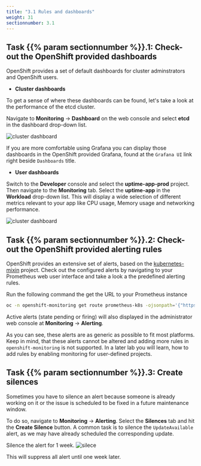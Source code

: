 ```yaml
---
title: "3.1 Rules and dashboards"
weight: 31
sectionnumber: 3.1
---
```


## Task {{% param sectionnumber %}}.1: Check-out the OpenShift provided dashboards

OpenShift provides a set of default dashboards for cluster adminstrators and OpenShift users.

* **Cluster dashboards**

To get a sense of where these dashboards can be found, let's take a look at the performance of the etcd cluster.

Navigate to **Monitoring** -> **Dashboard** on the web console and select **etcd** in the dashboard drop-down list.

![cluster dashboard](../cluster-dashboard.png)

If you are more comfortable using Grafana you can display those dashboards in the OpenShift provided Grafana, found at the `Grafana UI` link right beside `Dashboards` title.

* **User dashboards**

Switch to the **Developer** console and select the **uptime-app-prod** project. Then navigate to the **Monitoring** tab. Select the **uptime-app** in the **Workload** drop-down list. This will display a wide selection of different metrics relevant to your app like CPU usage, Memory usage and networking performance.

![cluster dashboard](../user-dashboard.png)


## Task {{% param sectionnumber %}}.2: Check-out the OpenShift provided alerting rules

OpenShift provides an extensive set of alerts, based on the [kubernetes-mixin](https://github.com/kubernetes-monitoring/kubernetes-mixin) project. Check out the configured alerts by navigating to your Prometheus web user interface and take a look a the predefined alerting rules.

Run the following command the get the URL to your Prometheus instance

```bash
oc -n openshift-monitoring get route prometheus-k8s -ojsonpath='{"https://"}{.spec.host}{"/alerts"}{"\n"}'
```

Active alerts (state pending or firing) will also displayed in the administrator web console at **Monitoring** -> **Alerting**.

As you can see, these alerts are as generic as possible to fit most platforms. Keep in mind, that these alerts cannot be altered and adding more rules in `openshift-monitoring` is not supported. In a later lab you will learn, how to add rules by enabling monitoring for user-defined projects.


## Task {{% param sectionnumber %}}.3: Create silences

Sometimes you have to silence an alert because someone is already working on it or the issue is scheduled to be fixed in a future maintenance window.

To do so, navigate to **Monitoring** -> **Alerting**. Select the **Silences** tab and hit the **Create Silence** button. A common task is to silence the `UpdateAvailable` alert, as we may have already scheduled the corresponding update.

Silence the alert for 1 week.
![silece](../create-silence.png)

This will suppress all alert until one week later.
